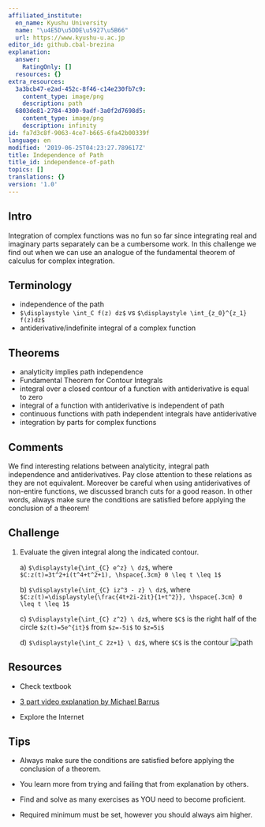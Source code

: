 ```yaml
---
affiliated_institute:
  en_name: Kyushu University
  name: "\u4E5D\u5DDE\u5927\u5B66"
  url: https://www.kyushu-u.ac.jp
editor_id: github.cbal-brezina
explanation:
  answer:
    RatingOnly: []
  resources: {}
extra_resources:
  3a3bcb47-e2ad-452c-8f46-c14e230fb7c9:
    content_type: image/png
    description: path
  6803de81-2784-4300-9adf-3a0f2d7698d5:
    content_type: image/png
    description: infinity
id: fa7d3c8f-9063-4ce7-b665-6fa42b00339f
language: en
modified: '2019-06-25T04:23:27.789617Z'
title: Independence of Path
title_id: independence-of-path
topics: []
translations: {}
version: '1.0'
---
```


## Intro

Integration of complex functions was no fun so far since integrating real and imaginary parts separately can be a cumbersome work. In this challenge we find out when we can use an analogue of the fundamental theorem of calculus for complex integration.



## Terminology

- independence of the path
- `$\displaystyle \int_C f(z) dz$` vs `$\displaystyle \int_{z_0}^{z_1} f(z)dz$`
- antiderivative/indefinite integral of a complex function




## Theorems

- analyticity implies path independence
- Fundamental Theorem for Contour Integrals
- integral over a closed contour of a function with antiderivative is equal to zero
- integral of a function with antiderivative is independent of path
- continuous functions with path independent integrals have antiderivative
- integration by parts for complex functions





## Comments

We find interesting relations between analyticity, integral path independence and antiderivatives. Pay close attention to these relations as they are not equivalent. Moreover be careful when  using antiderivatives of non-entire functions, we discussed branch cuts for a good reason. In other words, always make sure the conditions are satisfied before applying the conclusion of a theorem!   


## Challenge

1. Evaluate the given integral along the indicated  contour.

   a)  `$\displaystyle{\int_{C} e^z} \ dz$`, where `$C:z(t)=3t^2+i(t^4+t^2+1), \hspace{.3cm} 0 \leq t \leq 1$`
   
   b) `$\displaystyle{\int_{C} iz^3 - z} \ dz$`, where `$C:z(t)=\displaystyle{\frac{4t+2i-2it}{1+t^2}}, \hspace{.3cm} 0 \leq t \leq 1$`
   
   c) `$\displaystyle{\int_{C} z^2} \ dz$`, where `$C$` is the right half of the circle `$z(t)=5e^{it}$` from `$z=-5i$` to `$z=5i$`
   
   d) `$\displaystyle{\int_C 2z+1} \ dz$`, where `$C$` is the contour
   ![path](/api/v0/teachers/github.cbal-brezina/resources/public/3a3bcb47-e2ad-452c-8f46-c14e230fb7c9.png/3a3bcb47-e2ad-452c-8f46-c14e230fb7c9.png)
   
   

## Resources

- Check textbook

- [3 part video explanation by Michael Barrus](https://youtu.be/Ux4Y8vSQwVg )

- Explore the Internet

## Tips

- Always make sure the conditions are satisfied before applying the conclusion of a theorem.

- You learn more from trying and failing that from  explanation by others.

- Find and solve as many exercises as YOU need to become proficient.

- Required minimum must be set, however you should always aim higher.

